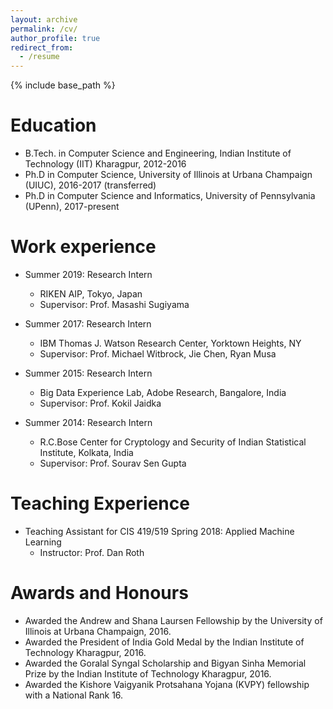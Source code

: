 ```yaml
---
layout: archive
permalink: /cv/
author_profile: true
redirect_from:
  - /resume
---
```


{% include base_path %}

Education
======
* B.Tech. in Computer Science and Engineering, Indian Institute of Technology (IIT) Kharagpur, 2012-2016
* Ph.D in Computer Science, University of Illinois at Urbana Champaign (UIUC), 2016-2017 (transferred)
* Ph.D in Computer Science and Informatics, University of Pennsylvania (UPenn), 2017-present

Work experience
======
* Summer 2019: Research Intern
  * RIKEN AIP, Tokyo, Japan
  * Supervisor: Prof. Masashi Sugiyama

* Summer 2017: Research Intern
  * IBM Thomas J. Watson Research Center, Yorktown Heights, NY
  * Supervisor: Prof. Michael Witbrock, Jie Chen, Ryan Musa
  
* Summer 2015: Research Intern
  * Big Data Experience Lab, Adobe Research, Bangalore, India
  * Supervisor: Prof. Kokil Jaidka

* Summer 2014: Research Intern
  * R.C.Bose Center for Cryptology and Security of Indian Statistical Institute, Kolkata, India
  * Supervisor: Prof. Sourav Sen Gupta
  
Teaching Experience
======
* Teaching Assistant for CIS 419/519 Spring 2018: Applied Machine Learning
  * Instructor: Prof. Dan Roth

  
Awards and Honours
======
* Awarded the Andrew and Shana Laursen Fellowship by the University of Illinois at Urbana Champaign, 2016.
* Awarded the President of India Gold Medal by the Indian Institute of Technology Kharagpur, 2016.
* Awarded the Goralal Syngal Scholarship and Bigyan Sinha Memorial Prize by the Indian Institute of Technology Kharagpur, 2016.
* Awarded the Kishore Vaigyanik Protsahana Yojana (KVPY) fellowship with a National Rank 16.
